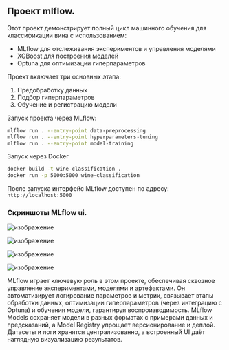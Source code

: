 ## Проект mlflow.

Этот проект демонстрирует полный цикл машинного обучения для классификации вина с использованием:
- MLflow для отслеживания экспериментов и управления моделями
- XGBoost для построения моделей
- Optuna для оптимизации гиперпараметров

Проект включает три основных этапа:
1. Предобработку данных
2. Подбор гиперпараметров
3. Обучение и регистрацию модели

Запуск проекта через MLflow:
```bash
mlflow run . --entry-point data-preprocessing
mlflow run . --entry-point hyperparameters-tuning
mlflow run . --entry-point model-training
```
Запуск через Docker

```bash
docker build -t wine-classification .
docker run -p 5000:5000 wine-classification
```

После запуска интерфейс MLflow доступен по адресу: `http://localhost:5000`

### Скриншоты MLflow ui.

![изображение](https://github.com/user-attachments/assets/63fb5897-fbce-406b-ab65-bca5724cee57)

![изображение](https://github.com/user-attachments/assets/f5404dd7-e8e7-4e3c-9345-4bc7cdfaa0a5)

![изображение](https://github.com/user-attachments/assets/b1cd0560-90f5-4f0d-89fb-04a59a9dc031)

![изображение](https://github.com/user-attachments/assets/4c84139b-7145-4d00-9f1c-48d145aa317d)

MLflow играет ключевую роль в этом проекте, обеспечивая сквозное управление экспериментами, моделями и артефактами. Он автоматизирует логирование параметров и метрик, связывает этапы обработки данных, оптимизации гиперпараметров (через интеграцию с Optuna) и обучения модели, гарантируя воспроизводимость. MLflow Models сохраняет модели в разных форматах с примерами данных и предсказаний, а Model Registry упрощает версионирование и деплой. Датасеты и логи хранятся централизованно, а встроенный UI даёт наглядную визуализацию результатов.

